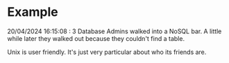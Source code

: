 # Example

<!-- replace-with-date starts -->
20/04/2024 16:15:08 : 3 Database Admins walked into a NoSQL bar. A little while later they walked out because they couldn't find a table.
<!-- replace-with-date ends -->

<!-- replace-with-joke starts -->
Unix is user friendly. It's just very particular about who its friends are.
<!-- replace-with-joke ends -->